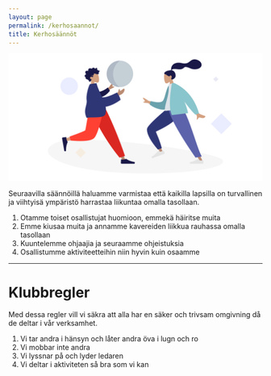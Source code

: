 ```yaml
---
layout: page
permalink: /kerhosaannot/
title: Kerhosäännöt
---
```


![Kuvitus](/uploads/weemove-illustration-1.png)

Seuraavilla säännöillä haluamme varmistaa että kaikilla lapsilla on turvallinen ja viihtyisä ympäristö harrastaa liikuntaa 
omalla tasollaan. 

1. Otamme toiset osallistujat huomioon, emmekä häiritse muita
2. Emme kiusaa muita ja annamme kavereiden liikkua rauhassa omalla tasollaan
3. Kuuntelemme ohjaajia ja seuraamme ohjeistuksia
4. Osallistumme aktiviteetteihin niin hyvin kuin osaamme

---

# Klubbregler

Med dessa regler vill vi säkra att alla har en säker och trivsam omgivning då de deltar i vår verksamhet. 

1. Vi tar andra i hänsyn och låter andra öva i lugn och ro
2. Vi mobbar inte andra
3. Vi lyssnar på och lyder ledaren
4. Vi deltar i aktiviteten så bra som vi kan
